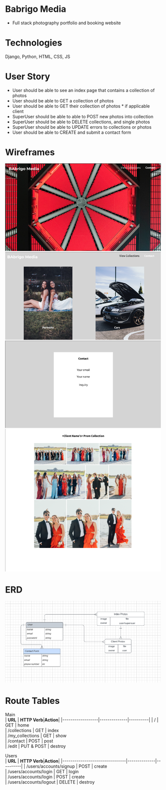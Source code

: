 # Babrigo Media
- Full stack photography portfolio and booking website

# Technologies
Django, Python, HTML, CSS, JS

# User Story
- User should be able to see an index page that contains a collection of photos
- User should be able to GET a collection of photos
- User should be able to GET their collection of photos * if applicable client
- SuperUser should be able to able to POST new photos into collection
- SuperUser should be able to DELETE collections, and single photos
- SuperUser should be able to UPDATE errors to collections or photos
- User should be able to CREATE and submit a contact form

# Wireframes
![Landing Page](Imgs/LandingPage.png)
![Collections Page](Imgs/Collections.png)
![Contact Page](Imgs/ContactPage.png)
![Client Collection Show Page - Prom](Imgs/ClientPromPage.png)


# ERD
![ERD](Imgs/ERD.png)
# Route Tables

Main       
| **URL**          | **HTTP Verb**|**Action**|
|------------------|--------------|----------|
| /                | GET          | home  
| /collections     | GET          | index   
| /my_collections  | GET          | show  
| /contact         | POST         | post  
| /edit            | PUT & POST   | destroy

Users       
| **URL**                        | **HTTP Verb**|**Action**|
|--------------------------------|--------------|----------|
| /users/accounts/signup         | POST         | create   
| /users/accounts/login          | GET          | login  
| /users/accounts/login          | POST         | create  
| /users/accounts/logout         | DELETE       | destroy
